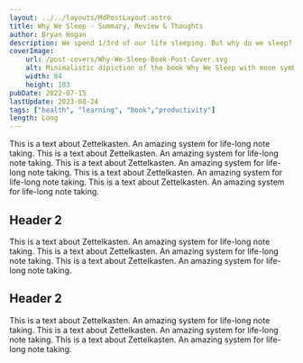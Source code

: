 ```yaml
---
layout: ../../layouts/MdPostLayout.astro
title: Why We Sleep - Summary, Review & Thoughts
author: Bryan Hogan
description: We spend 1/3rd of our life sleeping. But why do we sleep? Do we live in a sleep loss epidemic?
coverImage:
    url: /post-covers/Why-We-Sleep-Book-Post-Cover.svg
    alt: Minimalistic dipiction of the book Why We Sleep with moon symbol
    width: 84
    height: 103
pubDate: 2022-07-15
lastUpdate: 2023-08-24
tags: ["health", "learning", "book","productivity"]
length: Long
---
```

This is a text about Zettelkasten. An amazing system for life-long note taking. This is a text about Zettelkasten. An amazing system for life-long note taking.
This is a text about Zettelkasten. An amazing system for life-long note taking.
This is a text about Zettelkasten. An amazing system for life-long note taking.
This is a text about Zettelkasten. An amazing system for life-long note taking.

## Header 2
This is a text about Zettelkasten. An amazing system for life-long note taking.
This is a text about Zettelkasten. An amazing system for life-long note taking.
This is a text about Zettelkasten. An amazing system for life-long note taking.

## Header 2

This is a text about Zettelkasten. An amazing system for life-long note taking.
This is a text about Zettelkasten. An amazing system for life-long note taking.
This is a text about Zettelkasten. An amazing system for life-long note taking.